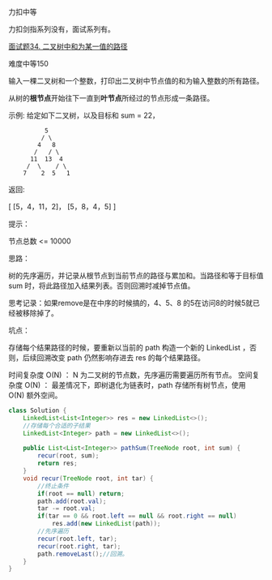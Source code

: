 力扣中等

力扣剑指系列没有，面试系列有。

[面试题34. 二叉树中和为某一值的路径](https://leetcode-cn.com/problems/er-cha-shu-zhong-he-wei-mou-yi-zhi-de-lu-jing-lcof/)



难度中等150


 

输入一棵二叉树和一个整数，打印出二叉树中节点值的和为输入整数的所有路径。

从树的**根节点**开始往下一直到**叶节点**所经过的节点形成一条路径。

 

示例:
给定如下二叉树，以及目标和 sum = 22，

              5
             / \
            4   8
           /   / \
          11  13  4
         /  \    / \
        7    2  5   1
返回:

[
   [5，4，11，2]，
   [5，8，4，5]
]


提示：

节点总数 <= 10000





思路：

树的先序遍历，并记录从根节点到当前节点的路径与累加和。当路径和等于目标值 sum 时，将此路径加入结果列表。否则回溯时减掉节点值。



思考记录：如果remove是在中序的时候搞的，4、5、8 的5在访问8的时候5就已经被移除掉了。



坑点：

存储每个结果路径的时候，要重新以当前的 path 构造一个新的 LinkedList ，否则，后续回溯改变 path 仍然影响存进去 res 的每个结果路径。



时间复杂度 O(N) ： N 为二叉树的节点数，先序遍历需要遍历所有节点。
空间复杂度 O(N) ： 最差情况下，即树退化为链表时，path 存储所有树节点，使用 O(N) 额外空间。

````java
class Solution {
    LinkedList<List<Integer>> res = new LinkedList<>();
    //存储每个合适的子结果
    LinkedList<Integer> path = new LinkedList<>(); 
    
    public List<List<Integer>> pathSum(TreeNode root, int sum) {
        recur(root, sum);
        return res;
    }
    void recur(TreeNode root, int tar) {
        //终止条件
        if(root == null) return;
        path.add(root.val);
        tar -= root.val;
        if(tar == 0 && root.left == null && root.right == null)
            res.add(new LinkedList(path));
        //先序遍历
        recur(root.left, tar);
        recur(root.right, tar);
        path.removeLast();//回溯。
    }
}
````